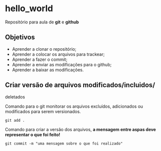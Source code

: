 # hello_world
Repositório para aula de **git** e **github**

## Objetivos

* Aprender a clonar o repositório;
* Aprender a colocar os arquivos para trackear;
* Aprender a fazer o commit;
* Aprender a enviar as modificações para o github;
* Aprender a baixar as modificações.

## Criar versão de arquivos modificados/incluidos/
deletados

Comando para o git monitorar os arquivos excluídos,
adicionados ou modificados para serem versionados. 

```git 
git add . 
``` 

Comando para criar a versão dos arquivos, **a mensagem 
entre aspas deve representar o que foi feito!**

```git 
git commit -m "uma mensagem sobre o que foi realizado"
``` 